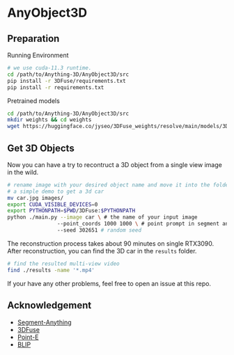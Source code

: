 # AnyObject3D

## Preparation

Running Environment
   ```bash 
   # we use cuda-11.3 runtime.
   cd /path/to/Anything-3D/AnyObject3D/src
   pip install -r 3DFuse/requirements.txt
   pip install -r requirements.txt
   ```
Pretrained models 
   ```bash
   cd /path/to/Anything-3D/AnyObject3D/src
   mkdir weights && cd weights 
   wget https://huggingface.co/jyseo/3DFuse_weights/resolve/main/models/3DFuse_sparse_depth_injector.ckpt
   ```
## Get 3D Objects

Now you can have a try to recontruct a 3D object from a single view image in the wild.
```bash 
# rename image with your desired object name and move it into the folder src/images/ 
# a simple demo to get a 3d car
mv car.jpg images/
export CUDA_VISIBLE_DEVICES=0
export PYTHONPATH=$PWD/3DFuse:$PYTHONPATH
python ./main.py --image car \ # the name of your input image
                --point_coords 1000 1000 \ # point prompt in segment anything
                --seed 302651 # random seed 
```
The reconstruction process takes about 90 minutes on single RTX3090. After reconstruction, you can find the 3D car in the `results` folder. 
```bash
# find the resulted multi-view video 
find ./results -name '*.mp4'
```
If your have any other problems, feel free to open an issue at this repo. 


## Acknowledgement
- [Segment-Anything](https://github.com/facebookresearch/segment-anything)
- [3DFuse](https://github.com/KU-CVLAB/3DFuse)
- [Point-E](https://github.com/openai/point-e)
- [BLIP](https://github.com/salesforce/LAVIS)